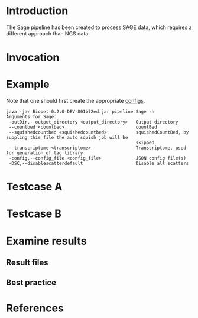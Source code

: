 # Introduction
The Sage pipeline has been created to process SAGE data, which requires a different approach than NGS data.



# Invocation

# Example
Note that one should first create the appropriate [configs](../config.md).
~~~
java -jar Biopet-0.2.0-DEV-801b72ed.jar pipeline Sage -h
Arguments for Sage:
 -outDir,--output_directory <output_directory>   Output directory
 --countbed <countbed>                           countBed
 --squishedcountbed <squishedcountbed>           squishedCountBed, by suppling this file the auto squish job will be 
                                                 skipped
 --transcriptome <transcriptome>                 Transcriptome, used for generation of tag library
 -config,--config_file <config_file>             JSON config file(s)
 -DSC,--disablescatterdefault                    Disable all scatters
~~~


# Testcase A

# Testcase B

# Examine results

## Result files

## Best practice

# References
